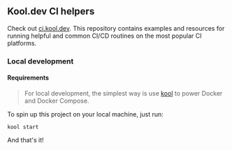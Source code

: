 ## Kool.dev CI helpers

Check out [ci.kool.dev](https://ci.kool.dev).
This repository contains examples and resources for running helpful and common CI/CD routines on the most popular CI platforms.

### Local development

#### Requirements

> For local development, the simplest way is use [kool](https://github.com/kool-dev/kool) to power Docker and Docker Compose.

To spin up this project on your local machine, just run:

```
kool start
```

And that's it!
